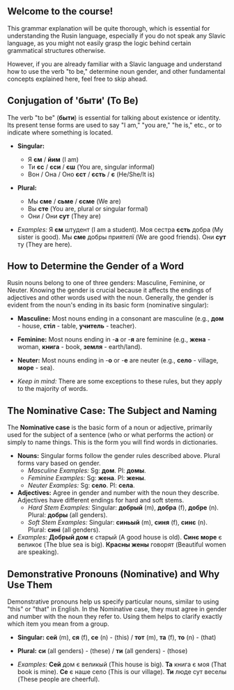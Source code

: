 ## Welcome to the course!

This grammar explanation will be quite thorough, which is essential for understanding the Rusin language, especially if you do not speak any Slavic language, as you might not easily grasp the logic behind certain grammatical structures otherwise.

However, if you are already familiar with a Slavic language and understand how to use the verb "to be," determine noun gender, and other fundamental concepts explained here, feel free to skip ahead.

## Conjugation of 'быти' (To Be)

The verb "to be" (**быти**) is essential for talking about existence or identity. Its present tense forms are used to say "I am," "you are," "he is," etc., or to indicate where something is located.

* **Singular:**
    * Я **єм** / **йим** (I am)
    * Ти **єс** / **єси** / **єш** (You are, singular informal)
    * Вон / Она / Оно **єст** / **єсть** / **є** (He/She/It is)
* **Plural:**
    * Мы **сме** / **сьме** / **єсме** (We are)
    * Вы **сте** (You are, plural or singular formal)
    * Они / Они **сут** (They are)

* *Examples:* Я **єм** штудент (I am a student). Моя сестра **єсть** добра (My sister is good). Мы **сме** добры приятелї (We are good friends). Они **сут** ту (They are here).

## How to Determine the Gender of a Word

Rusin nouns belong to one of three genders: Masculine, Feminine, or Neuter. Knowing the gender is crucial because it affects the endings of adjectives and other words used with the noun. Generally, the gender is evident from the noun's ending in its basic form (nominative singular):

* **Masculine:** Most nouns ending in a consonant are masculine (e.g., **дом** - house, **стіл** - table, **учитель** - teacher).
* **Feminine:** Most nouns ending in -**а** or -**я** are feminine (e.g., **жена** - woman, **книга** - book, **земля** - earth/land).
* **Neuter:** Most nouns ending in -**о** or -**е** are neuter (e.g., **село** - village, **море** - sea).

* *Keep in mind:* There are some exceptions to these rules, but they apply to the majority of words.

## The Nominative Case: The Subject and Naming

The **Nominative case** is the basic form of a noun or adjective, primarily used for the subject of a sentence (who or what performs the action) or simply to name things. This is the form you will find words in dictionaries.

* **Nouns:** Singular forms follow the gender rules described above. Plural forms vary based on gender.
    * *Masculine Examples:* Sg: **дом**. Pl: **домы**.
    * *Feminine Examples:* Sg: **жена**. Pl: **жены**.
    * *Neuter Examples:* Sg: **село**. Pl: **села**.
* **Adjectives:** Agree in gender and number with the noun they describe. Adjectives have different endings for hard and soft stems.
    * *Hard Stem Examples:* Singular: **добрый** (m), **добра** (f), **добре** (n). Plural: **добры** (all genders).
    * *Soft Stem Examples:* Singular: **синьый** (m), **синя** (f), **синє** (n). Plural: **сині** (all genders).
* *Examples:* **Добрый дом** є старый (A good house is old). **Синє море** є великоє (The blue sea is big). **Красны жены** говорят (Beautiful women are speaking).

## Demonstrative Pronouns (Nominative) and Why Use Them

Demonstrative pronouns help us specify particular nouns, similar to using "this" or "that" in English. In the Nominative case, they must agree in gender and number with the noun they refer to. Using them helps to clarify exactly which item you mean from a group.

* **Singular:** **сей** (m), **ся** (f), **се** (n) - (this) / **тот** (m), **та** (f), **то** (n) - (that)
* **Plural:** **си** (all genders) - (these) / **ти** (all genders) - (those)

* *Examples:* **Сей** дом є великый (This house is big). **Та** книга є моя (That book is mine). **Се** є наше село (This is our village). **Ти** люде сут веселы (These people are cheerful).